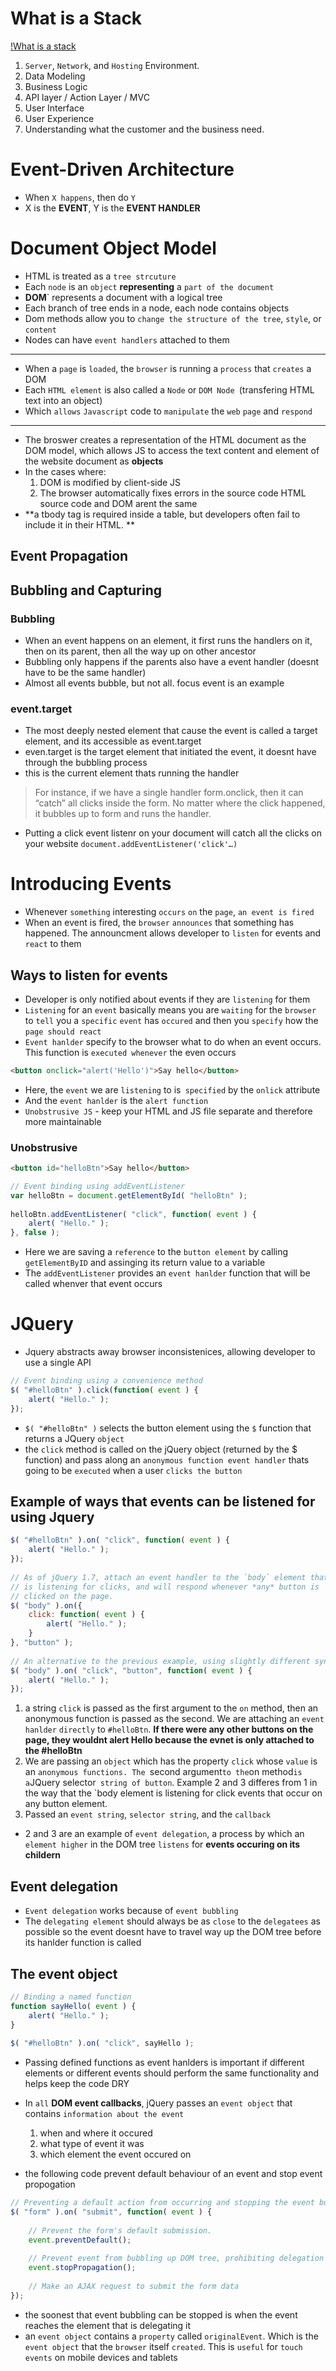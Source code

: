 # What is a Stack
[!What is a stack](https://www.laurencegellert.com/2012/08/what-is-a-full-stack-developer/)
1) `Server`, `Network`, and `Hosting` Environment.
2) Data Modeling
3) Business Logic
4) API layer / Action Layer / MVC
5) User Interface
6) User Experience
7) Understanding what the customer and the business need.

# Event-Driven Architecture
* When `X happens`, then do `Y`
* X is the **EVENT**, Y is the **EVENT HANDLER**

# Document Object Model
* HTML is treated as a  `tree strcuture` 
* Each `node` is an `object` **representing** a `part of the document`
* **DOM**` represents a document with a logical tree
* Each branch of tree ends in a node, each node contains objects
* Dom methods allow you to `change the structure of the tree`, `style`, or `content`
* Nodes can have `event handlers` attached to them

---

* When a `page` is `loaded`, the `browser` is running a `process` that `creates` a DOM 
* Each `HTML element` is also called a `Node` or `DOM Node `(transfering HTML text into an object)
* Which `allows` `Javascript` code to `manipulate` the `web` `page` and `respond`

---
* The broswer creates a representation of the HTML document as the DOM model, which allows JS to access the text content and element of the website document as **objects**
* In the cases where:
  1) DOM is modified by client-side JS
  2) The browser automatically fixes errors in the source code
  HTML source code and DOM arent the same
* **a tbody tag is required inside a table, but developers often fail to include it in their HTML. **

## Event Propagation

## Bubbling and Capturing

### Bubbling
* When an event happens on an element, it first runs the handlers on it, then on its parent, then all the way up on other ancestor
* Bubbling only happens if the parents also have a event handler (doesnt have to be the same handler)
* Almost all events bubble, but not all. focus event is an example

### event.target
* The most deeply nested element that cause the event is called a target element, and its accessible as event.target
* even.target is the target element that initiated the event, it doesnt have through the bubbling process
* this is the current element thats running the handler

> For instance, if we have a single handler form.onclick, then it can “catch” all clicks inside the form. No matter where the click happened, it bubbles up to form and runs the handler.

* Putting a click event listenr on your document will catch all the clicks on your website `document.addEventListener('click'…)`

# Introducing Events
* Whenever `something` interesting `occurs` `on` the `page`, `an event is fired`
* When an event is fired, the `browser` `announces` that something has happened. The announcment allows developer to `listen` for events and `react` to them

## Ways to listen for events
* Developer is only notified about events if they are `listening` for them
* `Listening` for an `event` basically means you are `waiting` for the `browser` to `tell` you a `specific` `event` has `occured` and then you `specify` how the `page should react `
* `Event hanlder` specify to the browser what to do when an event occurs. This function is `executed whenever` the even occurs

``` html
<button onclick="alert('Hello')">Say hello</button>
```

* Here, the `event` we are `listening` to is` specified` by the `onlick` attribute
* And the `event hanlder` is the `alert function`
* `Unobstrusive JS` - keep your HTML and JS file separate and therefore more maintainable
  
### Unobstrusive

``` html
<button id="helloBtn">Say hello</button>
```

```js 
// Event binding using addEventListener
var helloBtn = document.getElementById( "helloBtn" );
 
helloBtn.addEventListener( "click", function( event ) {
    alert( "Hello." );
}, false );
```

* Here we are saving a `reference` to the `button element` by calling `getElementByID` and assinging its return value to a variable
* The `addEventListener` provides an `event hanlder` function that will be called whenver that event occurs

# JQuery
* Jquery abstracts away browser inconsistenices, allowing developer to use a single API
```js
// Event binding using a convenience method
$( "#helloBtn" ).click(function( event ) {
    alert( "Hello." );
});
```
* `$( "#helloBtn" )` selects the button element using the `$` function that returns a JQuery `object`
* the `click` method is called on the jQuery object (returned by the $ function) and pass along an `anonymous function event handler` thats going to be `executed` when a user `clicks the button`

## Example of ways that events can be listened for using Jquery

``` js
$( "#helloBtn" ).on( "click", function( event ) {
    alert( "Hello." );
});
 
// As of jQuery 1.7, attach an event handler to the `body` element that
// is listening for clicks, and will respond whenever *any* button is
// clicked on the page.
$( "body" ).on({
    click: function( event ) {
        alert( "Hello." );
    }
}, "button" );
 
// An alternative to the previous example, using slightly different syntax.
$( "body" ).on( "click", "button", function( event ) {
    alert( "Hello." );
});
```
1) a string `click` is passed as the first argument to the `on` method, then an anonymous function is passed as the second. We are attaching an `event hanlder` `directly` to `#helloBtn`. **If there were any other buttons on the page, they wouldnt alert Hello because the evnet is only attached to the #helloBtn**
2) We are passing an `object` which has the property `click` whose `value` is an `anonymous functions. The `second argument` to the `on method` is a `JQuery selector` string of button`. Example 2 and 3 differes from 1 in the way that the `body element is listening for click events that occur on any button element. 
3) Passed an `event string`, `selector string`, and the `callback` 
* 2 and 3 are an example of `event delegation`, a process by which an `element higher` in the DOM tree `listens` for **events occuring on its childern**

## Event delegation
* `Event delegation` works because of `event bubbling`
* The `delegating element` should always be as `close` to the `delegatees` as possible so the event doesnt have to travel way up the DOM tree before its hanlder function is called

## The event object
``` js
// Binding a named function
function sayHello( event ) {
    alert( "Hello." );
}
 
$( "#helloBtn" ).on( "click", sayHello );
```
* Passing defined functions as event hanlders is important if different elements or different events should perform the same functionality and helps keep the code DRY
* In `all` **DOM event callbacks**, jQuery passes an `event object` that contains `information about the event`
  1) when and where it occured
  2) what type of event it was
  3) which element the event occured on 

* the following code prevent default behaviour of an event and stop event propogation 
``` js
// Preventing a default action from occurring and stopping the event bubbling
$( "form" ).on( "submit", function( event ) {
 
    // Prevent the form's default submission.
    event.preventDefault();
 
    // Prevent event from bubbling up DOM tree, prohibiting delegation
    event.stopPropagation();
 
    // Make an AJAX request to submit the form data
});
```
* the soonest that event bubbling can be stopped is when the event reaches the element that is delegating it
* an `event object` contains a `property` called `originalEvent`. Which is the `event object` that the `browser` itself `created`. This is `useful` for `touch events` on mobile devices and tablets
